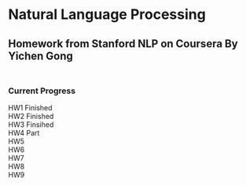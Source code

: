 # Natural Language Processing
## Homework from Stanford NLP on Coursera By Yichen Gong<br /><br />

### Current Progress

HW1  Finished <br />
HW2  Finished <br />
HW3  Finsihed <br />
HW4  Part<br />
HW5  <br />
HW6  <br />
HW7  <br />
HW8  <br />
HW9  <br />